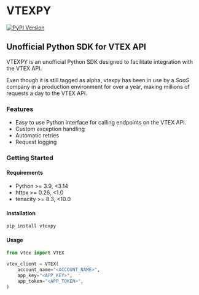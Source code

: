 # VTEXPY
[![PyPI Version](https://img.shields.io/pypi/v/vtexpy.svg)](https://pypi.python.org/pypi/vtexpy)

## Unofficial Python SDK for VTEX API

VTEXPY is an unofficial Python SDK designed to facilitate integration with the VTEX API.

Even though it is still tagged as alpha, vtexpy has been in use by a _SaaS_ company in a
production environment for over a year, making millions of requests a day to the VTEX
API.

### Features

- Easy to use Python interface for calling endpoints on the VTEX API.
- Custom exception handling
- Automatic retries
- Request logging

### Getting Started

#### Requirements

- Python >= 3.9, <3.14
- httpx >= 0.26, <1.0
- tenacity >= 8.3, <10.0

#### Installation

```bash
pip install vtexpy
```

#### Usage

```python
from vtex import VTEX

vtex_client = VTEX(
    account_name="<ACCOUNT_NAME>", 
    app_key="<APP_KEY>", 
    app_token="<APP_TOKEN>",
)
```
